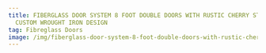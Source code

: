 ```yaml
---
title: FIBERGLASS DOOR SYSTEM 8 FOOT DOUBLE DOORS WITH RUSTIC CHERRY STAIN AND
  CUSTOM WROUGHT IRON DESIGN
tag: Fibreglass Doors
image: /img/fiberglass-door-system-8-foot-double-doors-with-rustic-cherry-stain-and-custom-wrought-iron-design-e1501596144468.jpg
---
```

